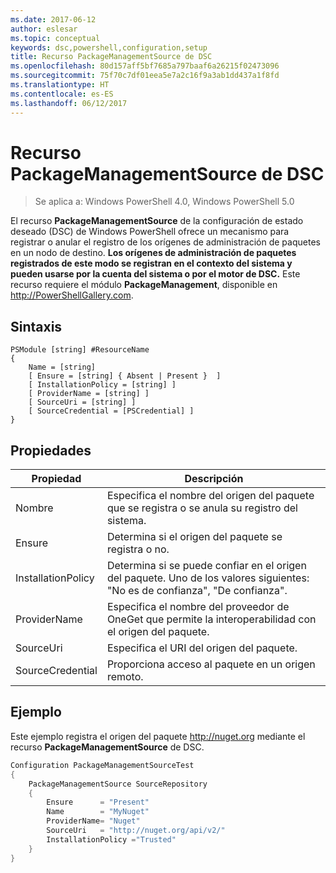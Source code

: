 ```yaml
---
ms.date: 2017-06-12
author: eslesar
ms.topic: conceptual
keywords: dsc,powershell,configuration,setup
title: Recurso PackageManagementSource de DSC
ms.openlocfilehash: 80d157aff5bf7685a797baaf6a26215f02473096
ms.sourcegitcommit: 75f70c7df01eea5e7a2c16f9a3ab1dd437a1f8fd
ms.translationtype: HT
ms.contentlocale: es-ES
ms.lasthandoff: 06/12/2017
---
```

# <a name="dsc-packagemanagementsource-resource"></a>Recurso PackageManagementSource de DSC

> Se aplica a: Windows PowerShell 4.0, Windows PowerShell 5.0

El recurso **PackageManagementSource** de la configuración de estado deseado (DSC) de Windows PowerShell ofrece un mecanismo para registrar o anular el registro de los orígenes de administración de paquetes en un nodo de destino. **Los orígenes de administración de paquetes registrados de este modo se registran en el contexto del sistema y pueden usarse por la cuenta del sistema o por el motor de DSC.** Este recurso requiere el módulo **PackageManagement**, disponible en http://PowerShellGallery.com.

## <a name="syntax"></a>Sintaxis

```
PSModule [string] #ResourceName
{
    Name = [string]
    [ Ensure = [string] { Absent | Present }  ]
    [ InstallationPolicy = [string] ]
    [ ProviderName = [string] ]
    [ SourceUri = [string] ]
    [ SourceCredential = [PSCredential] ]
}
```

## <a name="properties"></a>Propiedades
|  Propiedad  |  Descripción   | 
|---|---| 
| Nombre| Especifica el nombre del origen del paquete que se registra o se anula su registro del sistema.| 
| Ensure| Determina si el origen del paquete se registra o no.| 
| InstallationPolicy| Determina si se puede confiar en el origen del paquete. Uno de los valores siguientes: "No es de confianza", "De confianza".| 
| ProviderName| Especifica el nombre del proveedor de OneGet que permite la interoperabilidad con el origen del paquete.| 
| SourceUri| Especifica el URI del origen del paquete.| 
| SourceCredential| Proporciona acceso al paquete en un origen remoto.| 

## <a name="example"></a>Ejemplo

Este ejemplo registra el origen del paquete http://nuget.org mediante el recurso **PackageManagementSource** de DSC.

```powershell
Configuration PackageManagementSourceTest
{    
    PackageManagementSource SourceRepository
    {
        Ensure      = "Present" 
        Name        = "MyNuget" 
        ProviderName= "Nuget" 
        SourceUri   = "http://nuget.org/api/v2/"   
        InstallationPolicy ="Trusted" 
    }
}
```

